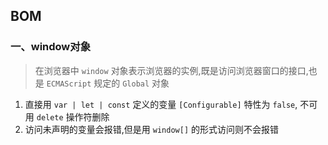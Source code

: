 ## BOM
### 一、window对象
> 在浏览器中 `window` 对象表示浏览器的实例,既是访问浏览器窗口的接口,也是 `ECMAScript` 规定的 `Global` 对象
1. 直接用 `var | let | const` 定义的变量 `[Configurable]` 特性为 `false`, 不可用 `delete` 操作符删除
2. 访问未声明的变量会报错,但是用 `window[]` 的形式访问则不会报错